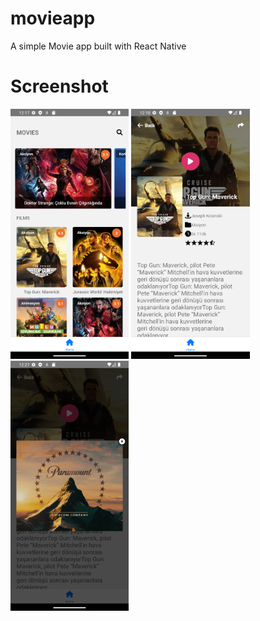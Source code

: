 # movieapp
A simple Movie app built with React Native

# Screenshot
<img src="/screenshots/1.png" height="400px"/> 
<img src="/screenshots/2.png" height="400px"/> 
<img src="/screenshots/3.png" height="400px"/> 
